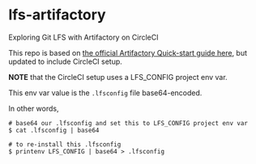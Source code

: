 # lfs-artifactory
Exploring Git LFS with Artifactory on CircleCI

This repo is based on [the official Artifactory Quick-start guide here](https://jfrog.com/knowledge-base/git-lfs-artifactory-quick-start-guide/), but updated to include CircleCI setup.

**NOTE** that the CircleCI setup uses a LFS_CONFIG project env var.

This env var value is the `.lfsconfig` file base64-encoded.

In other words,

```console
# base64 our .lfsconfig and set this to LFS_CONFIG project env var
$ cat .lfsconfig | base64

# to re-install this .lfsconfig
$ printenv LFS_CONFIG | base64 > .lfsconfig
```

